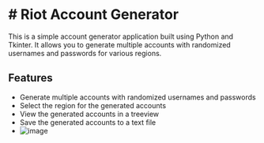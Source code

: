 #  # Riot Account Generator

This is a simple account generator application built using Python and Tkinter. It allows you to generate multiple accounts with randomized usernames and passwords for various regions.

## Features

-   Generate multiple accounts with randomized usernames and passwords
-   Select the region for the generated accounts
-   View the generated accounts in a treeview
-   Save the generated accounts to a text file
- ![image](https://github.com/Kirbyy1/riot-account-generator/blob/main/image.png)


